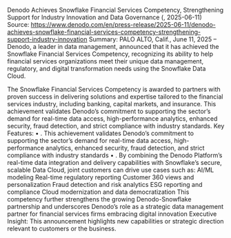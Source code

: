 Denodo Achieves Snowflake Financial Services Competency, Strengthening Support for Industry Innovation and Data Governance (, 2025-06-11)
Source: https://www.denodo.com/en/press-release/2025-06-11/denodo-achieves-snowflake-financial-services-competency-strengthening-support-industry-innovation
Summary: PALO ALTO, Calif., June 11, 2025 – Denodo, a leader in data management, announced that it has achieved the Snowflake Financial Services Competency, recognizing its ability to help financial services organizations meet their unique data management, regulatory, and digital transformation needs using the Snowflake Data Cloud.

 The Snowflake Financial Services Competency is awarded to partners with proven success in delivering solutions and expertise tailored to the financial services industry, including banking, capital markets, and insurance. This achievement validates Denodo’s commitment to supporting the sector’s demand for real-time data access, high-performance analytics, enhanced security, fraud detection, and strict compliance with industry standards.
Key Features:
• . This achievement validates Denodo’s commitment to supporting the sector’s demand for real-time data access, high-performance analytics, enhanced security, fraud detection, and strict compliance with industry standards
• . By combining the Denodo Platform’s real-time data integration and delivery capabilities with Snowflake’s secure, scalable Data Cloud, joint customers can drive use cases such as: AI/ML modeling Real-time regulatory reporting Customer 360 views and personalization Fraud detection and risk analytics ESG reporting and compliance Cloud modernization and data democratization This competency further strengthens the growing Denodo-Snowflake partnership and underscores Denodo’s role as a strategic data management partner for financial services firms embracing digital innovation
Executive Insight: This announcement highlights new capabilities or strategic direction relevant to customers or the business.
